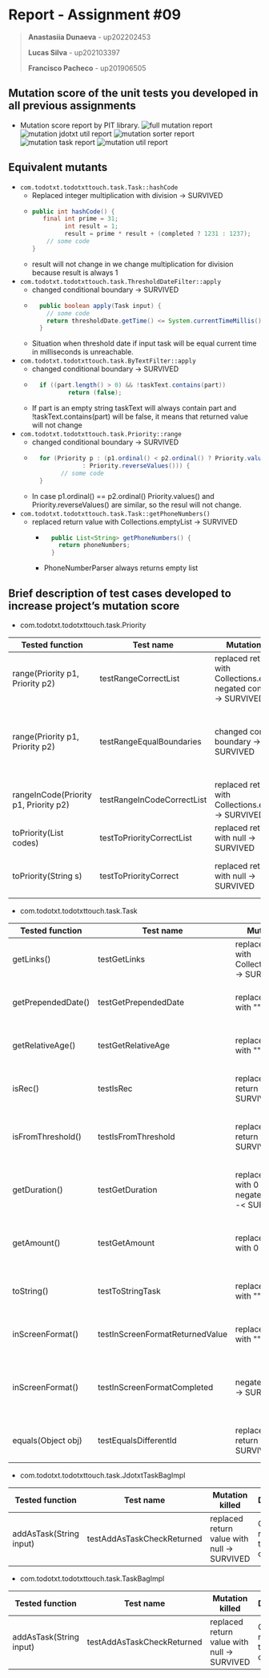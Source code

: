 # Report - Assignment #09

> **Anastasiia Dunaeva** - up202202453
>
> **Lucas Silva** - up202103397
>
> **Francisco Pacheco** - up201906505
> 

## Mutation score of the unit tests you developed in all previous assignments
- Mutation score report by PIT library.
![full mutation report](../.github/09/mutation_before.png)
![mutation jdotxt util report](../.github/09/mutation_jdotxt_util.png)
![mutation sorter report](../.github/09/mutation_sorter.png)
![mutation task report](../.github/09/mutation_task.png)
![mutation util report](../.github/09/mutation_util.png)

## Equivalent mutants
- `com.todotxt.todotxttouch.task.Task::hashCode`
    - Replaced integer multiplication with division → SURVIVED
    - ```java
      public int hashCode() {
         final int prime = 31;
		       int result = 1;
		       result = prime * result + (completed ? 1231 : 1237);
          // some code
      }
      ```
    - result will not change in we change multiplication for division because result is always 1
- `com.todotxt.todotxttouch.task.ThresholdDateFilter::apply`
    - changed conditional boundary → SURVIVED
    - ```java
        public boolean apply(Task input) {
          // some code
          return thresholdDate.getTime() <= System.currentTimeMillis();
        }
      ```
    - Situation when threshold date if input task will be equal current time in milliseconds is unreachable.
- `com.todotxt.todotxttouch.task.ByTextFilter::apply`
  - changed conditional boundary → SURVIVED
  - ```java
      if ((part.length() > 0) && !taskText.contains(part))
		      return (false);
      ```
  - If part is an empty string taskText will always contain part and !taskText.contains(part) will be false, it means that returned value will not change
- `com.todotxt.todotxttouch.task.Priority::range`
  - changed conditional boundary → SURVIVED
  - ```java
      for (Priority p : (p1.ordinal() < p2.ordinal() ? Priority.values()
				  : Priority.reverseValues())) {
            // some code
      }
      ```
  - In case p1.ordinal() == p2.ordinal() Priority.values() and Priority.reverseValues() are similar, so the resul will not change.
- `com.todotxt.todotxttouch.task.Task::getPhoneNumbers()`
  - replaced return value with Collections.emptyList → SURVIVED
    - ```java
        public List<String> getPhoneNumbers() {
          return phoneNumbers;
        }
      ```
    - PhoneNumberParser always returns empty list


## Brief description of test cases developed to increase project’s mutation score
- com.todotxt.todotxttouch.task.Priority

| Tested function                                        | Test name                  | Mutation killed                                                                       | Description                                                                  |
|--------------------------------------------------------|----------------------------|---------------------------------------------------------------------------------------|------------------------------------------------------------------------------|
| range(Priority p1, Priority p2)                        | testRangeCorrectList       | replaced return value with Collections.emptyList<br/> negated conditional -> SURVIVED | Checks every element of returned list                                        |
| range(Priority p1, Priority p2)                        | testRangeEqualBoundaries   | changed conditional boundary -> SURVIVED                                              | Checks that function works correctly in case first value equals second value |
| rangeInCode(Priority p1, Priority p2)                  | testRangeInCodeCorrectList | replaced return value with Collections.emptyList -> SURVIVED                          | Checks every element of returned list                                        |
| toPriority(List<String> codes)                         | testToPriorityCorrectList  | replaced return value with null -> SURVIVED                                           | Checks every element of returned list                                        |
| toPriority(String s)                                   | testToPriorityCorrect      | replaced return value with null -> SURVIVED                                           | Check that function returns Priority.NONE                                    |

- com.todotxt.todotxttouch.task.Task

| Tested function    | Test name                       | Mutation killed                                                              | Description                                                                           |
|--------------------|---------------------------------|------------------------------------------------------------------------------|---------------------------------------------------------------------------------------|
| getLinks()         | testGetLinks                    | replaced return value with Collections.emptyList -> SURVIVED                 | Checks size of returned list                                                          |
| getPrependedDate() | testGetPrependedDate            | replaced return value with "" -> SURVIVED                                    | Checks that prepended date is calculated correctly                                    |
| getRelativeAge()   | testGetRelativeAge              | replaced return value with "" -> SURVIVED                                    | Checks that relative age is calculated correctly                                      |
| isRec()            | testIsRec                       | replaced boolean return with false -> SURVIVED                               | Checks that rec property is calculated correctly                                      |
| isFromThreshold()  | testIsFromThreshold             | replaced boolean return with false -> SURVIVED                               | Checks that isFromThreshold property is calculated correctly                          |
| getDuration()      | testGetDuration                 | replaced int return with 0 -> SURVIVED <br/> negated conditional -< SURVIVED | Checks that duration property is calculated correctly                                 |
| getAmount()        | testGetAmount                   | replaced int return with 0 -> SURVIVED                                       | Checks that amount property is calculated correctly                                   |
| toString()         | testToStringTask                | replaced return value with "" -> SURVIVED                                    | Checks that task correctly transforms task to string                                  |
| inScreenFormat()   | testInScreenFormatReturnedValue | replaced return value with "" -> SURVIVED                                    | Checks that task correctly transforms task to screen format                           |
| inScreenFormat()   | testInScreenFormatCompleted     | negated conditional -> SURVIVED                                              | Checks that task correctly transforms task to screen format in case task is completed |
| equals(Object obj) | testEqualsDifferentId           | replaced boolean return with true -> SURVIVED                                | Cheks that function returns false in case if different ids                            |

- com.todotxt.todotxttouch.task.JdotxtTaskBagImpl

| Tested function         | Test name                  | Mutation killed                             | Description                          |
|-------------------------|----------------------------|---------------------------------------------|--------------------------------------|
| addAsTask(String input) | testAddAsTaskCheckReturned | replaced return value with null -> SURVIVED | Checks that returned task is correct |

- com.todotxt.todotxttouch.task.TaskBagImpl

| Tested function         | Test name                  | Mutation killed                             | Description                          |
|-------------------------|----------------------------|---------------------------------------------|--------------------------------------|
| addAsTask(String input) | testAddAsTaskCheckReturned | replaced return value with null -> SURVIVED | Checks that returned task is correct |
